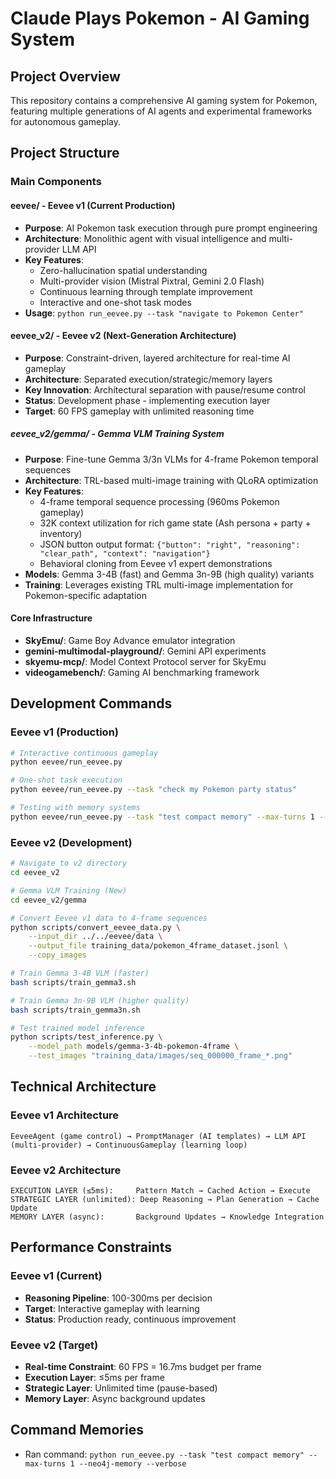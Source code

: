 # Claude Plays Pokemon - AI Gaming System

## Project Overview

This repository contains a comprehensive AI gaming system for Pokemon, featuring multiple generations of AI agents and experimental frameworks for autonomous gameplay.

## Project Structure

### Main Components

#### **eevee/** - Eevee v1 (Current Production)
- **Purpose**: AI Pokemon task execution through pure prompt engineering
- **Architecture**: Monolithic agent with visual intelligence and multi-provider LLM API
- **Key Features**: 
  - Zero-hallucination spatial understanding
  - Multi-provider vision (Mistral Pixtral, Gemini 2.0 Flash)
  - Continuous learning through template improvement
  - Interactive and one-shot task modes
- **Usage**: `python run_eevee.py --task "navigate to Pokemon Center"`

#### **eevee_v2/** - Eevee v2 (Next-Generation Architecture)
- **Purpose**: Constraint-driven, layered architecture for real-time AI gameplay
- **Architecture**: Separated execution/strategic/memory layers
- **Key Innovation**: Architectural separation with pause/resume control
- **Status**: Development phase - implementing execution layer
- **Target**: 60 FPS gameplay with unlimited reasoning time

##### **eevee_v2/gemma/** - Gemma VLM Training System
- **Purpose**: Fine-tune Gemma 3/3n VLMs for 4-frame Pokemon temporal sequences
- **Architecture**: TRL-based multi-image training with QLoRA optimization
- **Key Features**:
  - 4-frame temporal sequence processing (960ms Pokemon gameplay)
  - 32K context utilization for rich game state (Ash persona + party + inventory)
  - JSON button output format: `{"button": "right", "reasoning": "clear_path", "context": "navigation"}`
  - Behavioral cloning from Eevee v1 expert demonstrations
- **Models**: Gemma 3-4B (fast) and Gemma 3n-9B (high quality) variants
- **Training**: Leverages existing TRL multi-image implementation for Pokemon-specific adaptation

#### **Core Infrastructure**
- **SkyEmu/**: Game Boy Advance emulator integration
- **gemini-multimodal-playground/**: Gemini API experiments
- **skyemu-mcp/**: Model Context Protocol server for SkyEmu
- **videogamebench/**: Gaming AI benchmarking framework

## Development Commands

### Eevee v1 (Production)
```bash
# Interactive continuous gameplay
python eevee/run_eevee.py

# One-shot task execution
python eevee/run_eevee.py --task "check my Pokemon party status"

# Testing with memory systems
python eevee/run_eevee.py --task "test compact memory" --max-turns 1 --neo4j-memory --verbose
```

### Eevee v2 (Development)
```bash
# Navigate to v2 directory
cd eevee_v2

# Gemma VLM Training (New)
cd eevee_v2/gemma

# Convert Eevee v1 data to 4-frame sequences
python scripts/convert_eevee_data.py \
    --input_dir ../../eevee/data \
    --output_file training_data/pokemon_4frame_dataset.jsonl \
    --copy_images

# Train Gemma 3-4B VLM (faster)
bash scripts/train_gemma3.sh

# Train Gemma 3n-9B VLM (higher quality)
bash scripts/train_gemma3n.sh

# Test trained model inference
python scripts/test_inference.py \
    --model_path models/gemma-3-4b-pokemon-4frame \
    --test_images "training_data/images/seq_000000_frame_*.png"
```


## Technical Architecture

### Eevee v1 Architecture
```
EeveeAgent (game control) → PromptManager (AI templates) → LLM API (multi-provider) → ContinuousGameplay (learning loop)
```

### Eevee v2 Architecture
```
EXECUTION LAYER (≤5ms):     Pattern Match → Cached Action → Execute
STRATEGIC LAYER (unlimited): Deep Reasoning → Plan Generation → Cache Update
MEMORY LAYER (async):       Background Updates → Knowledge Integration
```

## Performance Constraints

### Eevee v1 (Current)
- **Reasoning Pipeline**: 100-300ms per decision
- **Target**: Interactive gameplay with learning
- **Status**: Production ready, continuous improvement

### Eevee v2 (Target)
- **Real-time Constraint**: 60 FPS = 16.7ms budget per frame
- **Execution Layer**: ≤5ms per frame
- **Strategic Layer**: Unlimited time (pause-based)
- **Memory Layer**: Async background updates

## Command Memories

- Ran command: `python run_eevee.py --task "test compact memory" --max-turns 1 --neo4j-memory --verbose`